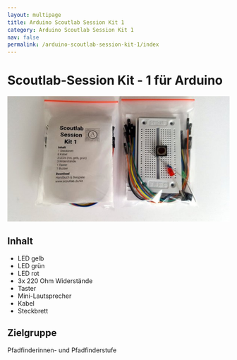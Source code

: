 ```yaml
---
layout: multipage
title: Arduino Scoutlab Session Kit 1
category: Arduino Scoutlab Session Kit 1
nav: false
permalink: /arduino-scoutlab-session-kit-1/index
---
```

# Scoutlab-Session Kit - 1 für Arduino

![Scoutlab Session Kit 1 für Arduino](images/scoutlab-session-kit-1.jpg)

## Inhalt

* LED gelb
* LED grün
* LED rot
* 3x 220 Ohm Widerstände
* Taster
* Mini-Lautsprecher
* Kabel
* Steckbrett

## Zielgruppe
Pfadfinderinnen- und Pfadfinderstufe

